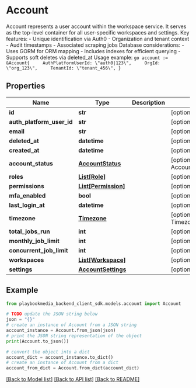 # Account

Account represents a user account within the workspace service. It serves as the top-level container for all user-specific workspaces and settings.  Key features: - Unique identification via Auth0 - Organization and tenant context - Audit timestamps - Associated scraping jobs  Database considerations: - Uses GORM for ORM mapping - Includes indexes for efficient querying - Supports soft deletes via deleted_at  Usage example: ```go account := &Account{     AuthPlatformUserId: \"auth0|123\",     OrgId: \"org_123\",     TenantId: \"tenant_456\", } ```

## Properties

Name | Type | Description | Notes
------------ | ------------- | ------------- | -------------
**id** | **str** |  | [optional] 
**auth_platform_user_id** | **str** |  | [optional] 
**email** | **str** |  | [optional] 
**deleted_at** | **datetime** |  | [optional] 
**created_at** | **datetime** |  | [optional] 
**account_status** | [**AccountStatus**](AccountStatus.md) |  | [optional] [default to AccountStatus.UNSPECIFIED]
**roles** | [**List[Role]**](Role.md) |  | [optional] 
**permissions** | [**List[Permission]**](Permission.md) |  | [optional] 
**mfa_enabled** | **bool** |  | [optional] 
**last_login_at** | **datetime** |  | [optional] 
**timezone** | [**Timezone**](Timezone.md) |  | [optional] [default to Timezone.UNSPECIFIED]
**total_jobs_run** | **int** |  | [optional] 
**monthly_job_limit** | **int** |  | [optional] 
**concurrent_job_limit** | **int** |  | [optional] 
**workspaces** | [**List[Workspace]**](Workspace.md) |  | [optional] 
**settings** | [**AccountSettings**](AccountSettings.md) |  | [optional] 

## Example

```python
from playbookmedia_backend_client_sdk.models.account import Account

# TODO update the JSON string below
json = "{}"
# create an instance of Account from a JSON string
account_instance = Account.from_json(json)
# print the JSON string representation of the object
print(Account.to_json())

# convert the object into a dict
account_dict = account_instance.to_dict()
# create an instance of Account from a dict
account_from_dict = Account.from_dict(account_dict)
```
[[Back to Model list]](../README.md#documentation-for-models) [[Back to API list]](../README.md#documentation-for-api-endpoints) [[Back to README]](../README.md)


